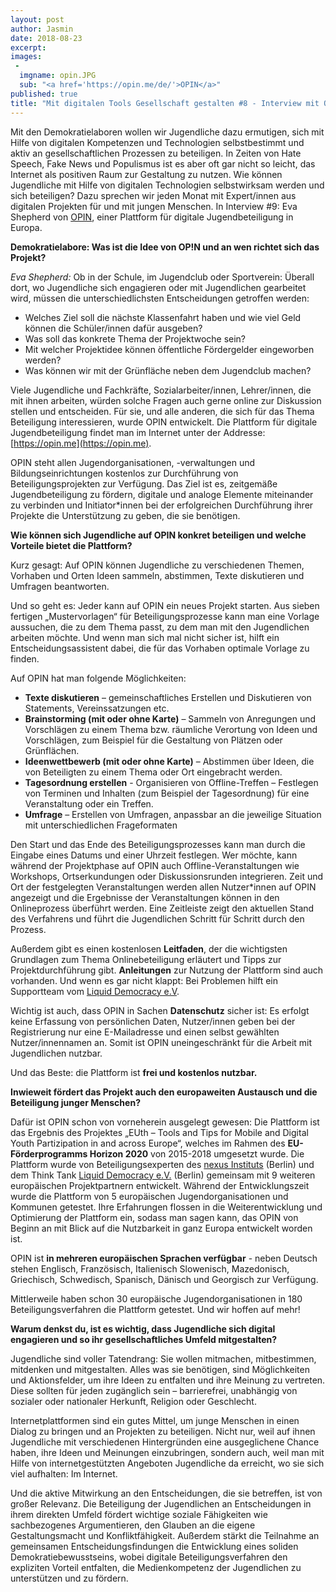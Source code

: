 ```yaml
---
layout: post
author: Jasmin
date: 2018-08-23
excerpt: 
images:
 - 
  imgname: opin.JPG
  sub: "<a href='https://opin.me/de/'>OPIN</a>"
published: true
title: "Mit digitalen Tools Gesellschaft gestalten #8 - Interview mit OPIN"
---
```


Mit den Demokratielaboren wollen wir Jugendliche dazu ermutigen, sich mit Hilfe von digitalen Kompetenzen und Technologien selbstbestimmt und aktiv an gesellschaftlichen Prozessen zu beteiligen. In Zeiten von Hate Speech, Fake News und Populismus ist es aber oft gar nicht so leicht, das Internet als positiven Raum zur Gestaltung zu nutzen. Wie können Jugendliche mit Hilfe von digitalen Technologien selbstwirksam werden und sich beteiligen? Dazu sprechen wir jeden Monat mit Expert/innen aus digitalen Projekten für und mit jungen Menschen. In Interview #9: Eva Shepherd von [OPIN](https://opin.me/de/), einer Plattform für digitale Jugendbeteiligung in Europa. 

**Demokratielabore: Was ist die Idee von OP!N und an wen richtet sich das Projekt?**

*Eva Shepherd:* Ob in der Schule, im Jugendclub oder Sportverein: Überall dort, wo Jugendliche sich engagieren oder mit Jugendlichen gearbeitet wird, müssen die unterschiedlichsten Entscheidungen getroffen werden: <br>

- Welches Ziel soll die nächste Klassenfahrt haben und wie viel Geld können die Schüler/innen dafür ausgeben? <br>
- Was soll das konkrete Thema der Projektwoche sein? <br>
- Mit welcher Projektidee können öffentliche Fördergelder eingeworben werden? <br>
- Was können wir mit der Grünfläche neben dem Jugendclub machen? 

Viele Jugendliche und Fachkräfte, Sozialarbeiter/innen, Lehrer/innen, die mit ihnen arbeiten, würden solche Fragen auch gerne online zur Diskussion stellen und entscheiden. Für sie, und alle anderen, die sich für das Thema Beteiligung interessieren, wurde OPIN entwickelt. Die Plattform für digitale Jugendbeteiligung findet man im Internet unter der Addresse: [https://opin.me](https://opin.me). 

OPIN steht allen Jugendorganisationen, -verwaltungen und Bildungseinrichtungen kostenlos zur Durchführung von Beteiligungsprojekten zur Verfügung. Das Ziel ist es, zeitgemäße Jugendbeteiligung zu fördern, digitale und analoge Elemente miteinander zu verbinden und Initiator*innen bei der erfolgreichen Durchführung ihrer Projekte die Unterstützung zu geben, die sie benötigen. 

**Wie können sich Jugendliche auf OPIN konkret beteiligen und welche Vorteile bietet die Plattform?**
 
Kurz gesagt: Auf OPIN können Jugendliche zu verschiedenen Themen, Vorhaben und Orten Ideen sammeln, abstimmen, Texte diskutieren und Umfragen beantworten. 

Und so geht es: Jeder kann auf OPIN ein neues Projekt starten. Aus sieben fertigen „Mustervorlagen“ für Beteiligungsprozesse kann man eine Vorlage aussuchen, die zu dem Thema passt, zu dem man mit den Jugendlichen arbeiten möchte. Und wenn man sich mal nicht sicher ist, hilft ein Entscheidungsassistent dabei, die für das Vorhaben optimale Vorlage zu finden.  

Auf OPIN hat man folgende Möglichkeiten: <br>

- **Texte diskutieren** – gemeinschaftliches Erstellen und Diskutieren von Statements, Vereinssatzungen etc.<br>
- **Brainstorming (mit oder ohne Karte)** – Sammeln von Anregungen und Vorschlägen zu einem Thema bzw. räumliche Verortung von Ideen und Vorschlägen, zum Beispiel für die Gestaltung von Plätzen oder Grünflächen. <br>
- **Ideenwettbewerb (mit oder ohne Karte)**  – Abstimmen über Ideen, die von Beteiligten zu einem Thema oder Ort eingebracht werden. <br>
- **Tagesordnung erstellen** - Organisieren von Offline-Treffen – Festlegen von Terminen und Inhalten (zum Beispiel der Tagesordnung) für eine Veranstaltung oder ein Treffen. <br>
- **Umfrage** – Erstellen von Umfragen, anpassbar an die jeweilige Situation mit unterschiedlichen Frageformaten <br>

Den Start und das Ende des Beteiligungsprozesses kann man durch die Eingabe eines Datums und einer Uhrzeit festlegen. Wer möchte, kann während der Projektphase auf OPIN auch Offline-Veranstaltungen wie Workshops, Ortserkundungen oder Diskussionsrunden integrieren. Zeit und Ort der festgelegten Veranstaltungen werden allen Nutzer*innen auf OPIN angezeigt und die Ergebnisse der Veranstaltungen können in den Onlineprozess überführt werden. Eine Zeitleiste zeigt den aktuellen Stand des Verfahrens und führt die Jugendlichen Schritt für Schritt durch den Prozess.

Außerdem gibt es einen kostenlosen **Leitfaden**, der die wichtigsten Grundlagen zum Thema Onlinebeteiligung erläutert und Tipps zur Projektdurchführung gibt. **Anleitungen** zur Nutzung der Plattform sind auch vorhanden. Und wenn es gar nicht klappt: Bei Problemen hilft ein Supportteam vom [Liquid Democracy e.V](https://liqd.net/de/).

Wichtig ist auch, dass OPIN in Sachen **Datenschutz** sicher ist: Es erfolgt keine Erfassung von persönlichen Daten, Nutzer/innen geben bei der Registrierung nur eine E-Mailadresse und einen selbst gewählten Nutzer/innennamen an. Somit ist OPIN uneingeschränkt für die Arbeit mit Jugendlichen nutzbar.

Und das Beste: die Plattform ist **frei und kostenlos nutzbar.**

**Inwieweit fördert das Projekt auch den europaweiten Austausch und die Beteiligung junger Menschen?**

Dafür ist OPIN schon von vorneherein ausgelegt gewesen: Die Plattform ist das Ergebnis des Projektes „EUth – Tools and Tips for Mobile and Digital Youth Partizipation in and across Europe“, welches im Rahmen des **EU-Förderprogramms Horizon 2020** von 2015-2018 umgesetzt wurde. Die Plattform wurde von Beteiligungsexperten des [nexus Instituts](https://nexusinstitut.de/) (Berlin) und dem Think Tank [Liquid Democracy e.V.](https://liqd.net/de/) (Berlin) gemeinsam mit 9 weiteren europäischen Projektpartnern entwickelt. Während der Entwicklungszeit wurde die Plattform von 5 europäischen Jugendorganisationen und Kommunen getestet. Ihre Erfahrungen flossen in die Weiterentwicklung und Optimierung der Plattform ein, sodass man sagen kann, das OPIN von Beginn an mit Blick auf die Nutzbarkeit in ganz Europa entwickelt worden ist.

OPIN ist **in mehreren europäischen Sprachen verfügbar** - neben Deutsch stehen Englisch, Französisch, Italienisch Slowenisch, Mazedonisch, Griechisch, Schwedisch, Spanisch, Dänisch und Georgisch zur Verfügung.

Mittlerweile haben schon 30 europäische Jugendorganisationen in 180 Beteiligungsverfahren die Plattform getestet. Und wir hoffen auf mehr!

**Warum denkst du, ist es wichtig, dass Jugendliche sich digital engagieren und so ihr gesellschaftliches Umfeld mitgestalten?**

Jugendliche sind voller Tatendrang: Sie wollen mitmachen, mitbestimmen, mitdenken und mitgestalten. Alles was sie benötigen, sind Möglichkeiten und Aktionsfelder, um ihre Ideen zu entfalten und ihre Meinung zu vertreten. Diese sollten für jeden zugänglich sein – barrierefrei, unabhängig von sozialer oder nationaler Herkunft, Religion oder Geschlecht. 

Internetplattformen sind ein gutes Mittel, um junge Menschen in einen Dialog zu bringen und an Projekten zu beteiligen. Nicht nur, weil auf ihnen Jugendliche mit verschiedenen Hintergründen eine ausgeglichene Chance haben, ihre Ideen und Meinungen einzubringen, sondern auch, weil man mit Hilfe von internetgestützten Angeboten Jugendliche da erreicht, wo sie sich viel aufhalten: Im Internet.

Und die aktive Mitwirkung an den Entscheidungen, die sie betreffen, ist von großer Relevanz. Die Beteiligung der Jugendlichen an Entscheidungen in ihrem direkten Umfeld fördert wichtige soziale Fähigkeiten wie sachbezogenes Argumentieren, den Glauben an die eigene Gestaltungsmacht und Konfliktfähigkeit. Außerdem stärkt die Teilnahme an gemeinsamen Entscheidungsfindungen die Entwicklung eines soliden Demokratiebewusstseins, wobei digitale Beteiligungsverfahren den expliziten Vorteil entfalten, die Medienkompetenz der Jugendlichen zu unterstützen und zu fördern.


